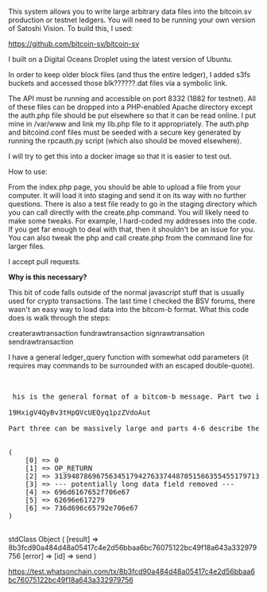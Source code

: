 This system allows you to write large arbitrary data files into the bitcoin.sv production or testnet ledgers. You will need to be running your own version of Satoshi Vision. To build this, I used:


https://github.com/bitcoin-sv/bitcoin-sv

I built on a Digital Oceans Droplet using the latest version of Ubuntu.

In order to keep older block files (and thus the entire ledger), I added s3fs buckets
and accessed those blk??????.dat files via a symbolic link.

The API must be running and accessible on port 8332 (1882 for testnet). All of these files can be dropped into a PHP-enabled Apache directory except the auth.php file should be put elsewhere so that it can be read online. I put mine in /var/www and link my lib.php file to it appropriately. The auth.php and bitcoind.conf files must be seeded with a secure key generated by running the rpcauth.py script (which also should be moved elsewhere).


I will try to get this into a docker image so that it is easier to test out.

How to use:

From the index.php page, you should be able to upload a file from your computer. It will load it into staging and send it on its way with no further questions. There is also a test file ready to go in the staging directory which you can call directly with the create.php command. You will likely need to make some tweaks. For example, I hard-coded my addresses into the code. If you get far enough to deal with that, then it shouldn't be an issue for you. You can also tweak the php and call create.php from the command line for larger files.

I accept pull requests.

<b>Why is this necessary?</b>

This bit of code falls outside of the normal javascript stuff that is usually used for crypto transactions. The last time I checked the BSV forums, there wasn't an easy way to load data into the bitcom-b format. What this code does is walk through the steps:

createrawtransaction
fundrawtransaction
signrawtransation
sendrawtransaction

I have a general ledger_query function with somewhat odd parameters (it requires may commands to be surrounded with an escaped double-quote).

<pre> 

 his is the general format of a bitcom-b message. Part two is always the bitcoin address:

19HxigV4QyBv3tHpQVcUEQyq1pzZVdoAut

Part three can be massively large and parts 4-6 describe the file's type and name.


(
    [0] => 0
    [1] => OP_RETURN
    [2] => 31394878696756345179427633744870515663554551797131707a5a56646f417574
    [3] => --- potentially long data field removed ---
    [4] => 696d6167652f706e67
    [5] => 62696e617279
    [6] => 736d696c65792e706e67
)

</pre>

stdClass Object
(
    [result] => 8b3fcd90a484d48a05417c4e2d56bbaa6bc76075122bc49f18a643a332979756
    [error] => 
    [id] => send
)


https://test.whatsonchain.com/tx/8b3fcd90a484d48a05417c4e2d56bbaa6bc76075122bc49f18a643a332979756
